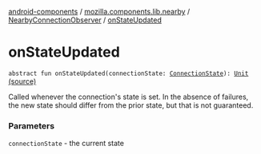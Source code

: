 [android-components](../../index.md) / [mozilla.components.lib.nearby](../index.md) / [NearbyConnectionObserver](index.md) / [onStateUpdated](./on-state-updated.md)

# onStateUpdated

`abstract fun onStateUpdated(connectionState: `[`ConnectionState`](../-nearby-connection/-connection-state/index.md)`): `[`Unit`](https://kotlinlang.org/api/latest/jvm/stdlib/kotlin/-unit/index.html) [(source)](https://github.com/mozilla-mobile/android-components/blob/master/components/lib/nearby/src/main/java/mozilla/components/lib/nearby/NearbyConnection.kt#L449)

Called whenever the connection's state is set. In the absence of failures, the
new state should differ from the prior state, but that is not guaranteed.

### Parameters

`connectionState` - the current state